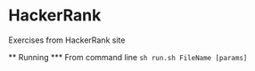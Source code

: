 # HackerRank
Exercises from HackerRank site

** Running ***
From command line ```sh run.sh FileName [params]```
